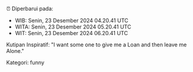 ⏰ Diperbarui pada:
- WIB: Senin, 23 Desember 2024 04.20.41 UTC
- WITA: Senin, 23 Desember 2024 05.20.41 UTC
- WIT: Senin, 23 Desember 2024 06.20.41 UTC

Kutipan Inspiratif:
"I want some one to give me a Loan and then leave me Alone."


Kategori: funny

